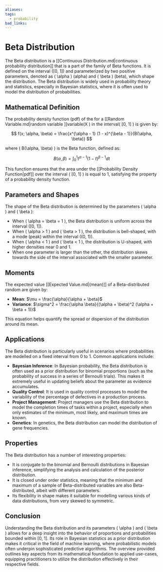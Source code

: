 ```yaml
---
aliases:
tags:
  - probability
bad_links:
---
```

# Beta Distribution

The Beta distribution is a [[Continuous Distribution.md|continuous probability distribution]] that is a part of the family of Beta functions. It is defined on the interval \([0, 1]\) and parameterized by two positive parameters, denoted as \( \alpha \) (alpha) and \( \beta \) (beta), which shape the distribution. The Beta distribution is widely used in probability theory and statistics, especially in Bayesian statistics, where it is often used to model the distribution of probabilities.

## Mathematical Definition

The probability density function (pdf) of the for a [[Random Variable.md|random variable ]]variable\(X \) in the interval\( [0, 1] \) is given by:

$$
f(x; \alpha, \beta) = \frac{x^{\alpha - 1} (1 - x)^{\beta - 1}}{B(\alpha, \beta)}
$$

where \( B(\alpha, \beta) \) is the Beta function, defined as:

$$
B(\alpha, \beta) = \int_0^1 t^{\alpha - 1} (1 - t)^{\beta - 1} dt
$$

This function ensures that the area under the [[Probability Density Function|pdf]] over the interval \( [0, 1] \) is equal to 1, satisfying the property of a probability density function.

## Parameters and Shapes

The shape of the Beta distribution is determined by the parameters \( \alpha \) and \( \beta \):

- When \( \alpha = \beta = 1 \), the Beta distribution is uniform across the interval \([0, 1]\).
- When \( \alpha > 1 \) and \( \beta > 1 \), the distribution is bell-shaped, with a mode (peak) within the interval \((0, 1)\).
- When \( \alpha < 1 \) and \( \beta < 1 \), the distribution is U-shaped, with higher densities near 0 and 1.
- When one parameter is larger than the other, the distribution skews towards the side of the interval associated with the smaller parameter.

## Moments

The expected value [[Expected Value.md|(mean)]] of a Beta-distributed random are given by:

- **Mean**: $\mu = \frac{\alpha}{\alpha + \beta}$
- **Variance**: $\sigma^2 = \frac{\alpha \beta}{(\alpha + \beta)^2 (\alpha + \beta + 1)}$

This equation helps quantify the spread or dispersion of the distribution around its mean.

## Applications

The Beta distribution is particularly useful in scenarios where probabilities are modelled on a fixed interval from 0 to 1. Common applications include:

- **Bayesian Inference**: In Bayesian probability, the Beta distribution is often used as a prior distribution for binomial proportions (such as the probability of success in a series of Bernoulli trials). This makes it extremely useful in updating beliefs about the parameter as evidence accumulates.
- **Quality Control**: It is used in quality control processes to model the variability of the percentage of defectives in a production process.
- **Project Management**: Project managers use the Beta distribution to model the completion times of tasks within a project, especially when only estimates of the minimum, most likely, and maximum times are known.
- **Genetics**: In genetics, the Beta distribution can model the distribution of gene frequencies.

## Properties

The Beta distribution has a number of interesting properties:

- It is conjugate to the binomial and Bernoulli distributions in Bayesian inference, simplifying the analysis and calculation of the posterior distribution.
- It is closed under order statistics, meaning that the minimum and maximum of a sample of Beta-distributed variables are also Beta-distributed, albeit with different parameters.
- Its flexibility in shape makes it suitable for modelling various kinds of data distributions, from very skewed to symmetric.

## Conclusion

Understanding the Beta distribution and its parameters \( \alpha \) and \( \beta \) allows for a deep insight into the behavior of proportions and probabilities bounded within [0, 1]. Its role in Bayesian statistics as a prior distribution makes it critical in the field of machine learning, where probabilistic models often underpin sophisticated predictive algorithms. The overview provided outlines key aspects from its mathematical foundation to applied use-cases, equipping practitioners to utilize the distribution effectively in their respective fields.